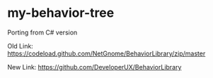 # my-behavior-tree

Porting from C# version 

Old Link:
https://codeload.github.com/NetGnome/BehaviorLibrary/zip/master

New Link: 
https://github.com/DeveloperUX/BehaviorLibrary
